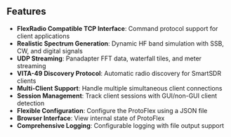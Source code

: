 ## Features

- **FlexRadio Compatible TCP Interface**: Command protocol support for client applications
- **Realistic Spectrum Generation**: Dynamic HF band simulation with SSB, CW, and digital signals
- **UDP Streaming**: Panadapter FFT data, waterfall tiles, and meter streaming
- **VITA-49 Discovery Protocol**: Automatic radio discovery for SmartSDR clients
- **Multi-Client Support**: Handle multiple simultaneous client connections
- **Session Management**: Track client sessions with GUI/non-GUI client detection
- **Flexible Configuration**: Configure the ProtoFlex using a JSON file
- **Browser Interface**: View internal state of ProtoFlex
- **Comprehensive Logging**: Configurable logging with file output support

